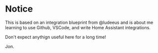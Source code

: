 # Notice

This is based on an integration blueprint from @ludeeus and is about me learning to use Github, VSCode, and write Home Assistant integrations.

Don't expect anythign useful here for a long time!

Jon.


